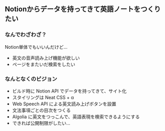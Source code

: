 ## Notionからデータを持ってきて英語ノートをつくりたい

### なんでわざわざ？

Notion単体でもいいんだけど…

- 英文の音声読み上げ機能が欲しい
- ページをまたいだ検索をしたい

### なんとなくのビジョン

- ビルド時に Notion API でデータを持ってきて、サイト化
- スタイリングは Neat CSS + α
- Web Speech API による英文読み上げボタンを設置
- 文法事項ごとの目次をつくる
- Algolia に英文をつっこんで、英語表現を検索できるようにする
- できれば公開制限がしたい…
